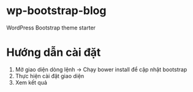 # wp-bootstrap-blog
WordPress Bootstrap theme starter
# Hướng dẫn cài đặt

1. Mở giao diện dòng lệnh -> Chạy bower install để cập nhật bootstrap
2. Thực hiện cài đặt giao diện
3. Xem kết quả